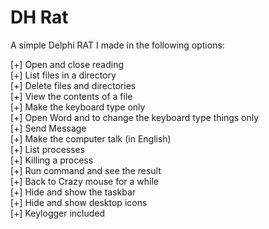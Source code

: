 DH Rat
======

A simple Delphi RAT I made in the following options:<br>

[+] Open and close reading<br>
[+] List files in a directory<br>
[+] Delete files and directories<br>
[+] View the contents of a file<br>
[+] Make the keyboard type only<br>
[+] Open Word and to change the keyboard type things only<br>
[+] Send Message<br>
[+] Make the computer talk (in English)<br>
[+] List processes<br>
[+] Killing a process<br>
[+] Run command and see the result<br>
[+] Back to Crazy mouse for a while<br>
[+] Hide and show the taskbar<br>
[+] Hide and show desktop icons<br>
[+] Keylogger included<br>
